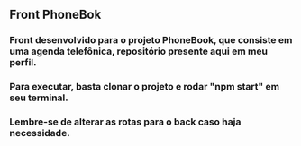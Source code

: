 ## Front PhoneBok

### Front desenvolvido para o projeto PhoneBook, que consiste em uma agenda telefônica, repositório presente aqui em meu perfil.

### Para executar, basta clonar o projeto e rodar "npm start" em seu terminal.

### Lembre-se de alterar as rotas para o back caso haja necessidade.

